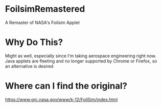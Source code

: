 # FoilsimRemastered
A Remaster of NASA's Foilsim Applet

# Why Do This?
Might as well, especially since I'm taking aerospace engineering right now. Java applets are fleeting and no longer supported by Chrome or Firefox, so an alternative is desired

# Where can I find the original?
https://www.grc.nasa.gov/www/k-12/FoilSim/index.html 
